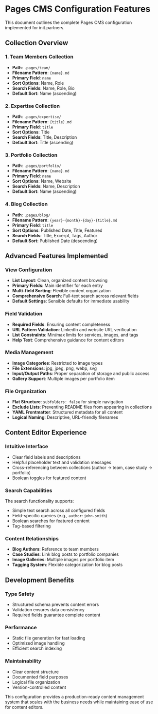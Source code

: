 # Pages CMS Configuration Features

This document outlines the complete Pages CMS configuration implemented for init.partners.

## Collection Overview

### 1. Team Members Collection
- **Path**: `.pages/team/`
- **Filename Pattern**: `{name}.md`
- **Primary Field**: `name`
- **Sort Options**: Name, Role
- **Search Fields**: Name, Role, Bio
- **Default Sort**: Name (ascending)

### 2. Expertise Collection
- **Path**: `.pages/expertise/`
- **Filename Pattern**: `{title}.md`
- **Primary Field**: `title`
- **Sort Options**: Title
- **Search Fields**: Title, Description
- **Default Sort**: Title (ascending)

### 3. Portfolio Collection
- **Path**: `.pages/portfolio/`
- **Filename Pattern**: `{name}.md`
- **Primary Field**: `name`
- **Sort Options**: Name, Website
- **Search Fields**: Name, Description
- **Default Sort**: Name (ascending)

### 4. Blog Collection
- **Path**: `.pages/blog/`
- **Filename Pattern**: `{year}-{month}-{day}-{title}.md`
- **Primary Field**: `title`
- **Sort Options**: Published Date, Title, Featured
- **Search Fields**: Title, Excerpt, Tags, Author
- **Default Sort**: Published Date (descending)

## Advanced Features Implemented

### View Configuration
- **List Layout**: Clean, organized content browsing
- **Primary Fields**: Main identifier for each entry
- **Multi-field Sorting**: Flexible content organization
- **Comprehensive Search**: Full-text search across relevant fields
- **Default Settings**: Sensible defaults for immediate usability

### Field Validation
- **Required Fields**: Ensuring content completeness
- **URL Pattern Validation**: LinkedIn and website URL verification
- **List Constraints**: Min/max limits for services, images, and tags
- **Help Text**: Comprehensive guidance for content editors

### Media Management
- **Image Categories**: Restricted to image types
- **File Extensions**: jpg, jpeg, png, webp, svg
- **Input/Output Paths**: Proper separation of storage and public access
- **Gallery Support**: Multiple images per portfolio item

### File Organization
- **Flat Structure**: `subfolders: false` for simple navigation
- **Exclude Lists**: Preventing README files from appearing in collections
- **YAML Frontmatter**: Structured metadata for all content
- **Logical Naming**: Descriptive, URL-friendly filenames

## Content Editor Experience

### Intuitive Interface
- Clear field labels and descriptions
- Helpful placeholder text and validation messages
- Cross-referencing between collections (author → team, case study → portfolio)
- Boolean toggles for featured content

### Search Capabilities
The search functionality supports:
- Simple text search across all configured fields
- Field-specific queries (e.g., `author:john-smith`)
- Boolean searches for featured content
- Tag-based filtering

### Content Relationships
- **Blog Authors**: Reference to team members
- **Case Studies**: Link blog posts to portfolio companies
- **Image Galleries**: Multiple images per portfolio item
- **Tagging System**: Flexible categorization for blog posts

## Development Benefits

### Type Safety
- Structured schema prevents content errors
- Validation ensures data consistency
- Required fields guarantee complete content

### Performance
- Static file generation for fast loading
- Optimized image handling
- Efficient search indexing

### Maintainability
- Clear content structure
- Documented field purposes
- Logical file organization
- Version-controlled content

This configuration provides a production-ready content management system that scales with the business needs while maintaining ease of use for content editors.